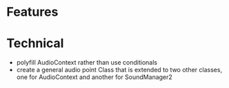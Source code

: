 Features
========


Technical
=========
- polyfill AudioContext rather than use conditionals
- create a general audio point Class that is extended to two other classes, one for AudioContext and another for SoundManager2

